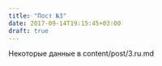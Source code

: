 ```yaml
---
title: "Пост №3"
date: 2017-09-14T19:15:45+03:00
draft: true
---
```


Некоторые данные в content/post/3.ru.md

